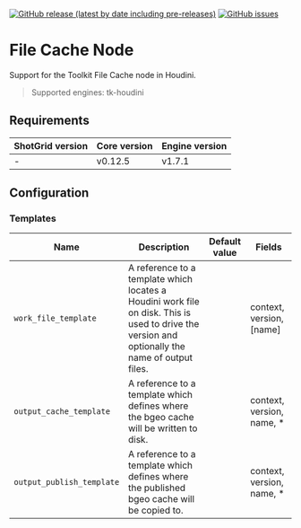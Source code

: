 [![GitHub release (latest by date including pre-releases)](https://img.shields.io/github/v/release/nfa-vfxim/tk-houdini-cachenode?include_prereleases)](https://github.com/nfa-vfxim/tk-houdini-cachenode) 
[![GitHub issues](https://img.shields.io/github/issues/nfa-vfxim/tk-houdini-cachenode)](https://github.com/nfa-vfxim/tk-houdini-cachenode/issues) 


# File Cache Node

Support for the Toolkit File Cache node in Houdini.

> Supported engines: tk-houdini

## Requirements

| ShotGrid version | Core version | Engine version |
|------------------|--------------|----------------|
| -                | v0.12.5      | v1.7.1         |

## Configuration

### Templates

| Name                      | Description                                                                                                                                     | Default value | Fields                    |
|---------------------------|-------------------------------------------------------------------------------------------------------------------------------------------------|---------------|---------------------------|
| `work_file_template`      | A reference to a template which locates a Houdini work file on disk. This is used to drive the version and optionally the name of output files. |               | context, version, [name]  |
| `output_cache_template`   | A reference to a template which defines where the bgeo cache will be written to disk.                                                           |               | context, version, name, * |
| `output_publish_template` | A reference to a template which defines where the published bgeo cache will be copied to.                                                       |               | context, version, name, * |


